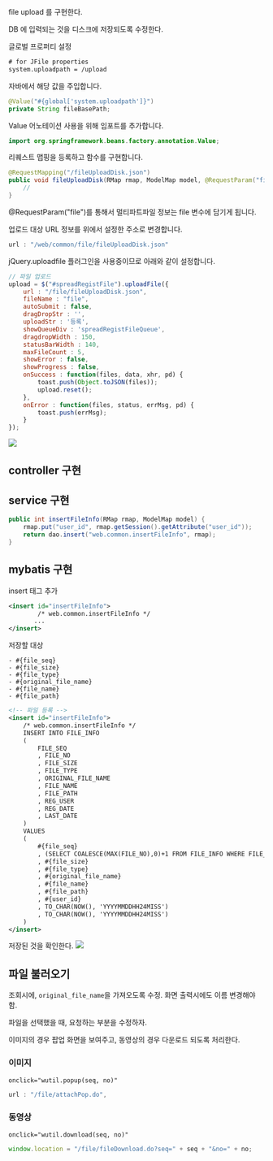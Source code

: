 file upload 를 구현한다.

DB 에 입력되는 것을 디스크에 저장되도록 수정한다.

글로벌 프로퍼티 설정

```xml
# for JFile properties
system.uploadpath = /upload
```

자바에서 해당 값을 주입합니다.

```java
@Value("#{global['system.uploadpath']}")
private String fileBasePath;
```

Value 어노테이션 사용을 위해 임포트를 추가합니다. 
```java
import org.springframework.beans.factory.annotation.Value;
```

리퀘스트 맵핑을 등록하고 함수를 구현합니다. 

```java
@RequestMapping("/fileUploadDisk.json")
public void fileUploadDisk(RMap rmap, ModelMap model, @RequestParam("file") MultipartFile file) throws IOException {
    //
}
```

@RequestParam("file")를 통해서 멀티파트파일 정보는 file 변수에 담기게 됩니다. 

업로드 대상 URL 정보를 위에서 설정한 주소로 변경합니다.

```javascript
url : "/web/common/file/fileUploadDisk.json"
```

jQuery.uploadfile 플러그인을 사용중이므로 아래와 같이 설정합니다. 

```javascript
// 파일 업로드
upload = $("#spreadRegistFile").uploadFile({
	url : "/file/fileUploadDisk.json",
	fileName : "file",
	autoSubmit : false,
	dragDropStr : '',
	uploadStr : '등록',
	showQueueDiv : 'spreadRegistFileQueue',
	dragdropWidth : 150,
	statusBarWidth : 140,
	maxFileCount : 5,
	showError : false,
	showProgress : false,
	onSuccess : function(files, data, xhr, pd) {
		toast.push(Object.toJSON(files));
		upload.reset();
	},
	onError : function(files, status, errMsg, pd) {
		toast.push(errMsg);
	}
});
```


![](https://goo.gl/cbOJ36)


## controller 구현

## service 구현

```java
public int insertFileInfo(RMap rmap, ModelMap model) {
	rmap.put("user_id", rmap.getSession().getAttribute("user_id"));
	return dao.insert("web.common.insertFileInfo", rmap);
}
```

## mybatis 구현

insert 태그 추가 
```xml
<insert id="insertFileInfo">
		/* web.common.insertFileInfo */
       ...
</insert>
```

저장할 대상
```
- #{file_seq}
- #{file_size} 
- #{file_type}
- #{original_file_name}
- #{file_name}
- #{file_path}
```

```xml
<!-- 파일 등록 -->
<insert id="insertFileInfo">
	/* web.common.insertFileInfo */
	INSERT INTO FILE_INFO
	(
		FILE_SEQ
		, FILE_NO
		, FILE_SIZE
		, FILE_TYPE
		, ORIGINAL_FILE_NAME
		, FILE_NAME
		, FILE_PATH			
		, REG_USER
		, REG_DATE
		, LAST_DATE			
	)
	VALUES
	(
		#{file_seq}
		, (SELECT COALESCE(MAX(FILE_NO),0)+1 FROM FILE_INFO WHERE FILE_SEQ = #{file_seq})
		, #{file_size}
		, #{file_type}
		, #{original_file_name}
		, #{file_name}
		, #{file_path}
		, #{user_id}
		, TO_CHAR(NOW(), 'YYYYMMDDHH24MISS')
		, TO_CHAR(NOW(), 'YYYYMMDDHH24MISS')			
	)		
</insert>
```

저장된 것을 확인한다.
![](https://goo.gl/RCWPyw)



## 파일 불러오기

조회시에, `original_file_name`을 가져오도록 수정. 
화면 출력시에도 이름 변경해야 함.

파일을 선택했을 때, 요청하는 부분을 수정하자.

이미지의 경우 팝업 화면을 보여주고, 동영상의 경우 다운로드 되도록 처리한다.

### 이미지

```html
onclick="wutil.popup(seq, no)"
```

```javascript
url : "/file/attachPop.do",
```

### 동영상

```html
onclick="wutil.download(seq, no)"
```

```javascript
window.location = "/file/fileDownload.do?seq=" + seq + "&no=" + no;
```

















